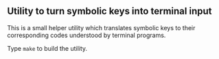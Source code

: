 Utility to turn symbolic keys into terminal input
-------------------------------------------------

This is a small helper utility which translates symbolic keys to their
corresponding codes understood by terminal programs.

Type `make` to build the utility.

